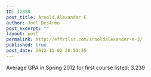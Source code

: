 ```yaml
---
ID: 12880
post_title: Arnold,Alexander E
author: Joel DesArmo
post_excerpt: ""
layout: post
permalink: http://effrtlss.com/arnoldalexander-e-3/
published: true
post_date: 2012-11-02 20:53:55
---
```

<p>Average GPA in Spring 2012 for first course listed: 3.239</p>